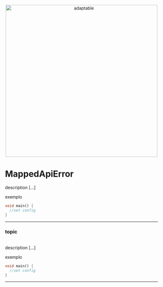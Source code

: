 <p align="center">
   <img src="https://user-images.githubusercontent.com/66264766/157141908-c8a760f7-6e13-4046-90f6-9243f698062b.png" alt="adaptable" width="500"/>
</p>

# MappedApiError

description [...]

exemplo

```dart
void main() {
  //set config
}
```
---

### topic
<br>
description [...]

<br>

exemplo

```dart
void main() {
  //set config
}

```
---
